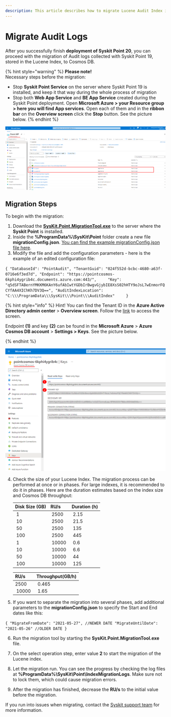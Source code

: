 ```yaml
---
description: This article describes how to migrate Lucene Audit Index into Cosmos using Syskit Point Index Migration Tool.
---
```


# Migrate Audit Logs

After you successfully finish **deployment of Syskit Point 20**, you can proceed with the migration of Audit logs collected with Syskit Point 19, stored in the Lucene Index, to Cosmos DB.

{% hint style="warning" %}
**Please note!**  
Necessary steps before the migration:
* Stop **Syskit Point Service** on the server where Syskit Point 19 is installed, and keep it that way during the whole process of migration
* Stop both **Web App Service** and **BE App Service** created during the Syskit Point deployment. Open **Microsoft Azure > your Resource group > here you will find App services**. Open each of them and in the **ribbon bar** on the **Overview screen** click the **Stop** button. See the picture below.
{% endhint %}

![Microsoft Azure - Resource group](../.gitbook/assets/migrate-lucene-to-cosmos_microsoft-azure-resource-group.png)

## Migration Steps
To begin with the migration:

1. Download the [**SysKit.Point.MigrationTool.exe**](https://downloads.syskit.com/point/files/SysKitPoint-MigrationTool.zip) to the server where the **Syskit Point** is installed.
2. Inside the **%ProgramData%\SysKit\Point** folder create a new file **migrationConfig.json**. [You can find the example migrationConfig.json file here](../.gitbook/assets/migrationConfig.json).
3. Modify the file and add the configuration parameters - here is the example of an edited configuration file:

`{
    "DatabaseId": "PointAudit",
    "TenantGuid": "024f552d-bcbc-4680-a63f-0716e6f3ed7d",
    "Endpoint": "https://pointcosmos-6kphi4ygrib4c.documents.azure.com:443/",    
    "Key": "q5dSFTABernYMKKM6KAnY6ufAbIwtYGDbIrBwgvGjybIE8XsS02hHTY9oJsL7wEnmorFQCYfAA4XIChKh7DV3Q==",
    "AuditIndexLocation": "C:\\\ProgramData\\\SysKit\\\Point\\\AuditIndex"    
}`

{% hint style="info" %} Hint!
You can find the Tenant ID in the **Azure Active Directory admin center** > **Overview screen**. Follow the [link](https://aad.portal.azure.com/#blade/Microsoft_AAD_IAM/ActiveDirectoryMenuBlade/Overview) to access the screen.

Endpoint **(1)** and key **(2)** can be found in the **Microsoft Azure** > **Azure Cosmos DB account** > **Settings > Keys**. See the picture below.
    
{% endhint %}

![Cosmos Endpoint and Primary key information](../.gitbook/assets/migrate-lucene-to-cosmos_cosmos-endpoint-and-key-information.png)

4. Check the size of your Lucene Index. The migration process can be performed at once or in phases. 
    For large indexes, it is recommended to do it in phases. Here are the duration estimates based on the index size and Cosmos DB throughput:

      | Disk Size (GB) | RU/s | Duration (h) |
      | :---| :--- | :--- |
      | 1 | 2500 | 2.15 |
      | 10 | 2500 | 21.5 |
      | 50 | 2500 | 135 |
      | 100 | 2500 | 445 |
      | 1 | 10000 | 0.6 |
      | 10 | 10000 | 6.6 |
      | 50 | 10000 | 44 |
      | 100 | 10000 | 125 |

      | RU/s | Throughput(GB/h) |
      | :---| :--- |
      | 2500 | 0.465 |
      | 10000 | 1.65 |
 
5. If you want to separate the migration into several phases, add additional parameters to the **migrationConfig.json** to specify the Start and End dates like this: 

`{
    "MigrateFromDate": "2021-05-27", //NEWER DATE
    "MigrateUntilDate": "2021-05-26" //OLDER DATE
}`

6. Run the migration tool by starting the **SysKit.Point.MigrationTool.exe** file.

7. On the select operation step, enter value **2** to start the migration of the Lucene index.

8. Let the migration run. You can see the progress by checking the log files at **%ProgramData%\SysKit\Point\IndexMigrationLogs**. Make sure not to lock them, which could cause migration errors.  

9. After the migration has finished, decrease the **RU/s** to the initial value before the migration.

If you run into issues when migrating, contact the [Syskit support team](https://www.syskit.com/contact-us/) for more information.